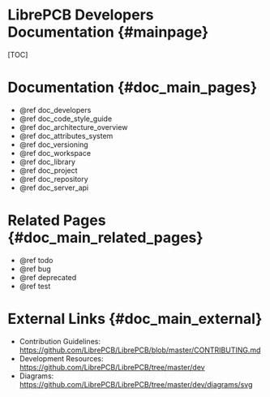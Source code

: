 LibrePCB Developers Documentation {#mainpage}
=============================================

[TOC]

# Documentation {#doc_main_pages}

- @ref doc_developers
- @ref doc_code_style_guide
- @ref doc_architecture_overview
- @ref doc_attributes_system
- @ref doc_versioning
- @ref doc_workspace
- @ref doc_library
- @ref doc_project
- @ref doc_repository
- @ref doc_server_api


# Related Pages {#doc_main_related_pages}

- @ref todo
- @ref bug
- @ref deprecated
- @ref test


# External Links {#doc_main_external}

- Contribution Guidelines: https://github.com/LibrePCB/LibrePCB/blob/master/CONTRIBUTING.md
- Development Resources: https://github.com/LibrePCB/LibrePCB/tree/master/dev
- Diagrams: https://github.com/LibrePCB/LibrePCB/tree/master/dev/diagrams/svg
